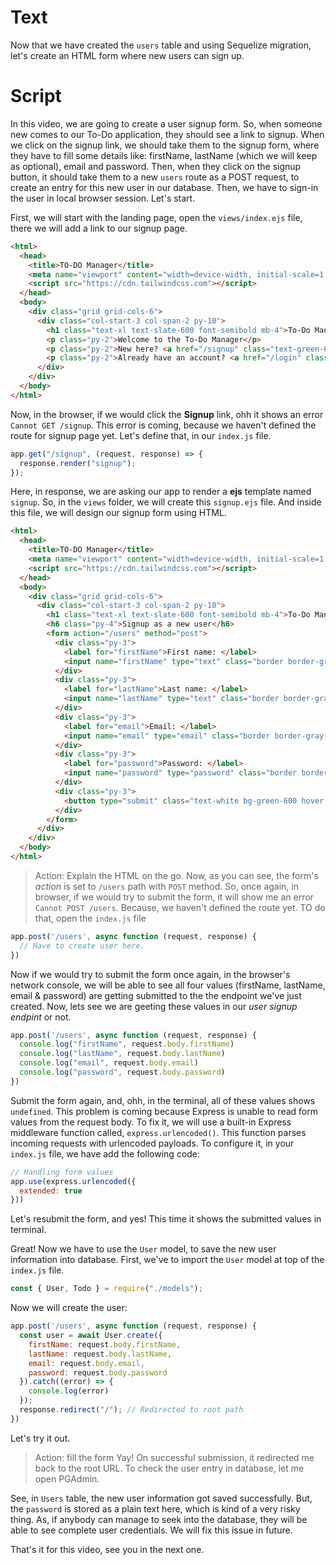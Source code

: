 # Text
Now that we have created the `users` table and using Sequelize migration, let's create an HTML form where new users can sign up.

# Script
In this video, we are going to create a user signup form. So, when someone new comes to our To-Do application, they should see a link to signup. When we click on the signup link, we should take them to the signup form, where they have to fill some details like: firstName, lastName (which we will keep as optional), email and password. Then, when they click on the signup button, it should take them to a new `users` route as a POST request, to create an entry for this new user in our database. Then, we have to sign-in the user in local browser session. Let's start.

First, we will start with the landing page, open the `views/index.ejs` file, there we will add a link to our signup page.
```html
<html>
  <head>
    <title>TO-DO Manager</title>
    <meta name="viewport" content="width=device-width, initial-scale=1.0">
    <script src="https://cdn.tailwindcss.com"></script>
  </head>
  <body>
    <div class="grid grid-cols-6">
      <div class="col-start-3 col-span-2 py-10">
        <h1 class="text-xl text-slate-600 font-semibold mb-4">To-Do Manager</h1>
        <p class="py-2">Welcome to the To-Do Manager</p>
        <p class="py-2">New here? <a href="/signup" class="text-green-600">Sign-up now</a></p>
        <p class="py-2">Already have an account? <a href="/login" class="text-green-600">Sign-in</a></p>
      </div>
    </div>
  </body>
</html>
```

Now, in the browser, if we would click the **Signup** link, ohh it shows an error `Cannot GET /signup`. This error is coming, because we haven't defined the route for signup page yet. Let's define that, in our `index.js` file.
```js
app.get("/signup", (request, response) => {
  response.render("signup");
});
```
Here, in response, we are asking our app to render a **ejs** template named `signup`. So, in the `views` folder, we will create this `signup.ejs` file. And inside this file, we will design our signup form using HTML.
```html
<html>
  <head>
    <title>TO-DO Manager</title>
    <meta name="viewport" content="width=device-width, initial-scale=1.0">
    <script src="https://cdn.tailwindcss.com"></script>
  </head>
  <body>
    <div class="grid grid-cols-6">
      <div class="col-start-3 col-span-2 py-10">
        <h1 class="text-xl text-slate-600 font-semibold mb-4">To-Do Manager</h1>
        <h6 class="py-4">Signup as a new user</h6>
        <form action="/users" method="post">
          <div class="py-3">
            <label for="firstName">First name: </label>
            <input name="firstName" type="text" class="border border-gray-300 text-gray-900 text-sm rounded w-full p-2" autofocus required>
          </div>
          <div class="py-3">
            <label for="lastName">Last name: </label>
            <input name="lastName" type="text" class="border border-gray-300 text-gray-900 text-sm rounded w-full p-2">
          </div>
          <div class="py-3">
            <label for="email">Email: </label>
            <input name="email" type="email" class="border border-gray-300 text-gray-900 text-sm rounded w-full p-2" required>
          </div>
          <div class="py-3">
            <label for="password">Password: </label>
            <input name="password" type="password" class="border border-gray-300 text-gray-900 text-sm rounded w-full p-2" required>
          </div>
          <div class="py-3">
            <button type="submit" class="text-white bg-green-600 hover:bg-green-700 font-medium rounded text-sm px-5 py-2 mr-2 mb-2">Sign-up</button>
          </div>
        </form>
      </div>
    </div>
  </body>
</html>
```
> Action: Explain the HTML on the go.
Now, as you can see, the form's *action* is set to `/users` path with `POST` method. So, once again, in browser, if we would try to submit the form, it will show me an error `Cannot POST /users`. Because, we haven't defined the route yet. TO do that, open the `index.js` file
```js
app.post('/users', async function (request, response) {
  // Have to create user here.
})
```
Now if we would try to submit the form once again, in the browser's network console, we will be able to see all four values (firstName, lastName, email & password) are getting submitted to the the endpoint we've just created. Now, lets see we are geeting these values in our *user signup endpint* or not.
```js
app.post('/users', async function (request, response) {
  console.log("firstName", request.body.firstName)
  console.log("lastName", request.body.lastName)
  console.log("email", request.body.email)
  console.log("password", request.body.password)
})
```
Submit the form again, and, ohh, in the terminal, all of these values shows `undefined`. This problem is coming because Express is unable to read form values from the request body. 
To fix it, we will use a built-in Express middleware function called, `express.urlencoded()`. This function parses incoming requests with urlencoded payloads. To configure it, in your `index.js` file, we have add the following code:
```js
// Handling form values
app.use(express.urlencoded({
  extended: true
}))
```
Let's resubmit the form, and yes! This time it shows the submitted values in terminal. 

Great! Now we have to use the `User` model, to save the new user information into database.
First, we've to import the `User` model at top of the `index.js` file.
```js
const { User, Todo } = require("./models");
```
Now we will create the user:
```js
app.post('/users', async function (request, response) {
  const user = await User.create({ 
    firstName: request.body.firstName,
    lastName: request.body.lastName,
    email: request.body.email, 
    password: request.body.password 
  }).catch((error) => {
    console.log(error)
  });
  response.redirect("/"); // Redirected to root path
})
```
Let's try it out.
> Action: fill the form
Yay! On successful submission, it redirected me back to the root URL. To check the user entry in database, let me open PGAdmin.

See, in `Users` table, the new user information got saved successfully. But, the `password` is stored as a plain text here, which is kind of a very risky thing. As, if anybody can manage to seek into the database, they will be able to see complete user credentials. We will fix this issue in future.

That's it for this video, see you in the next one.

